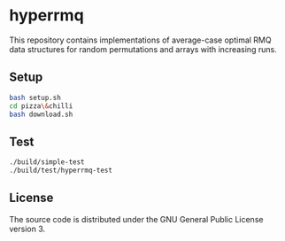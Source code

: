 # hyperrmq

This repository contains implementations of average-case optimal RMQ data structures for random permutations and arrays with increasing runs.

## Setup

```bash
bash setup.sh
cd pizza\&chilli
bash download.sh
```

## Test

```bash
./build/simple-test
./build/test/hyperrmq-test
```

## License

The source code is distributed under the GNU General Public License version 3.
